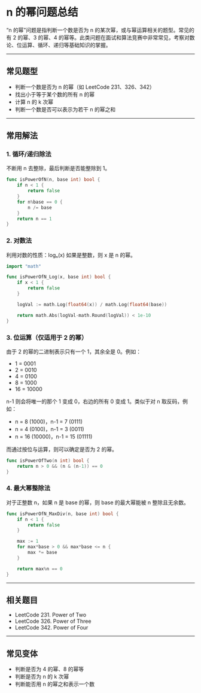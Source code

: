 # n 的幂问题总结

“n 的幂”问题是指判断一个数是否为 n 的某次幂，或与幂运算相关的题型。常见的有 2 的幂、3 的幂、4 的幂等。此类问题在面试和算法竞赛中非常常见，考察对数论、位运算、循环、递归等基础知识的掌握。

---

## 常见题型

- 判断一个数是否为 n 的幂（如 LeetCode 231、326、342）
- 找出小于等于某个数的所有 n 的幂
- 计算 n 的 k 次幂
- 判断一个数是否可以表示为若干 n 的幂之和

---

## 常用解法

### 1. 循环/递归除法

不断用 n 去整除，最后判断是否能整除到 1。

```go
func isPowerOfN(n, base int) bool {
    if n < 1 {
        return false
    }
    for n%base == 0 {
        n /= base
    }
    return n == 1
}
```

### 2. 对数法
利用对数的性质：logₙ(x) 如果是整数，则 x 是 n 的幂。
```go
import "math"

func isPowerOfN_Log(x, base int) bool {
    if x < 1 {
        return false
    }

    logVal := math.Log(float64(x)) / math.Log(float64(base))

    return math.Abs(logVal-math.Round(logVal)) < 1e-10
}
```

### 3. 位运算（仅适用于 2 的幂）

由于 2 的幂的二进制表示只有一个 1，其余全是 0。例如：
- 1 = 0001
- 2 = 0010
- 4 = 0100
- 8 = 1000
- 16 = 10000

n-1 则会将唯一的那个 1 变成 0，右边的所有 0 变成 1。类似于对 n 取反码，例如：
- n = 8 (1000)，n-1 = 7 (0111)
- n = 4 (0100)，n-1 = 3 (0011)
- n = 16 (10000)，n-1 = 15 (01111)

而通过按位与运算，则可以确定是否为 2 的幂。

```go
func isPowerOfTwo(n int) bool {
    return n > 0 && (n & (n-1)) == 0
}
```

### 4. 最大幂整除法
对于正整数 n，如果 n 是 base 的幂，则 base 的最大幂能被 n 整除且无余数。
```go
func isPowerOfN_MaxDiv(n, base int) bool {
    if n < 1 {
        return false
    }

    max := 1
    for max*base > 0 && max*base <= n {
        max *= base
    }

    return max%n == 0
}
```

---

## 相关题目
- LeetCode 231. Power of Two
- LeetCode 326. Power of Three
- LeetCode 342. Power of Four

---

## 常见变体
- 判断是否为 4 的幂、8 的幂等
- 判断是否为 n 的 k 次幂
- 判断能否用 n 的幂之和表示一个数
